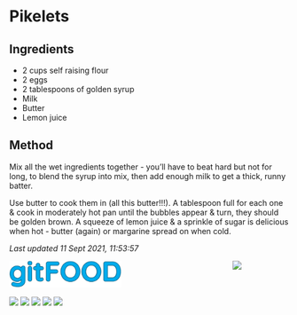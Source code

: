 # Pikelets

## Ingredients

- 2 cups self raising flour
- 2 eggs
- 2 tablespoons of golden syrup
- Milk
- Butter
- Lemon juice

## Method

Mix all the wet ingredients together - you’ll have to beat hard but not for long, to blend the syrup into mix, then add enough milk to get a thick, runny batter.

Use butter to cook them in (all this butter!!!). A tablespoon full for each one & cook in moderately hot pan until the bubbles appear & turn, they should be golden brown. A squeeze of lemon juice & a sprinkle of sugar is delicious when hot - butter (again) or margarine spread on when cold.

*Last updated 11 Sept 2021, 11:53:57*

<img src="../images/logo_sm.png" width="40%" />

<img src="https://profile-counter.glitch.me/gitfood_pikelets/count.svg" width="20%" align="right" />

<img src="https://img.shields.io/badge/tag-dessert-blue.svg" /> <img src="https://img.shields.io/badge/tag-fried-blue.svg" /> <img src="https://img.shields.io/badge/tag-family-blue.svg" /> <img src="https://img.shields.io/badge/tag-breakfast-blue.svg" /> <img src="https://img.shields.io/badge/tag-vegetarian-blue.svg" /> 